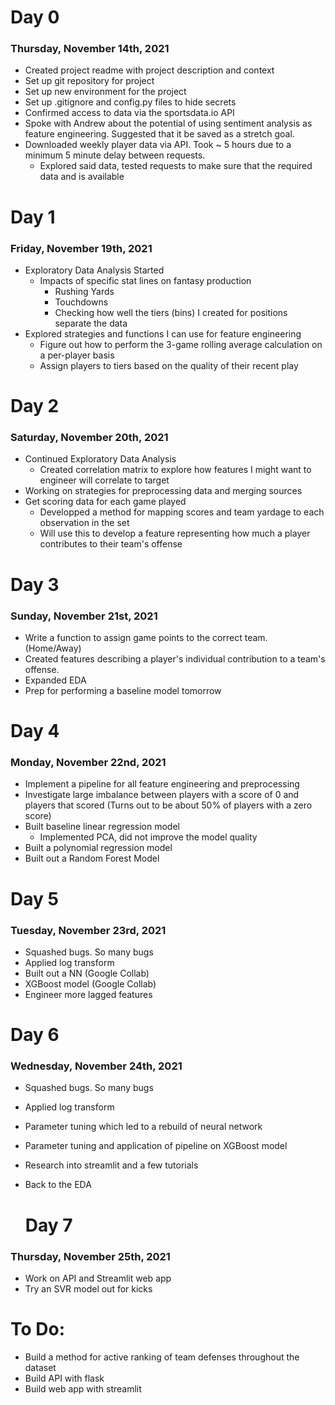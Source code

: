 # Day 0
### Thursday, November 14th, 2021

* Created project readme with project description and context
* Set up git repository for project
* Set up new environment for the project
* Set up .gitignore and config.py files to hide secrets
* Confirmed access to data via the sportsdata.io API
* Spoke with Andrew about the potential of using sentiment analysis as feature engineering.  Suggested that it be saved as a stretch goal.
* Downloaded weekly player data via API.  Took ~ 5 hours due to a minimum 5 minute delay between requests.
    * Explored said data, tested requests to make sure that the required data and is available
    
# Day 1
### Friday, November 19th, 2021

* Exploratory Data Analysis Started
    * Impacts of specific stat lines on fantasy production
        * Rushing Yards
        * Touchdowns
        * Checking how well the tiers (bins) I created for positions separate the data
* Explored strategies and functions I can use for feature engineering
    * Figure out how to perform the 3-game rolling average calculation on a per-player basis
    * Assign players to tiers based on the quality of their recent play
        
# Day 2
### Saturday, November 20th, 2021

* Continued Exploratory Data Analysis
    * Created correlation matrix to explore how features I might want to engineer will correlate to target
* Working on strategies for preprocessing data and merging sources
* Get scoring data for each game played
    * Developped a method for mapping scores and team yardage to each observation in the set
    * Will use this to develop a feature representing how much a player contributes to their team's offense
    
 # Day 3
 ### Sunday, November 21st, 2021
 
 * Write a function to assign game points to the correct team.  (Home/Away)
 * Created features describing a player's individual contribution to a team's offense.
 * Expanded EDA
 * Prep for performing a baseline model tomorrow
 
 # Day 4
 ### Monday, November 22nd, 2021
 
 * Implement a pipeline for all feature engineering and preprocessing
 * Investigate large imbalance between players with a score of 0 and players that scored (Turns out to be about 50% of players with a zero score)
 * Built baseline linear regression model
     * Implemented PCA, did not improve the model quality
 * Built a polynomial regression model
 * Built out a Random Forest Model
 
  # Day 5
 ### Tuesday, November 23rd, 2021
 
 * Squashed bugs.  So many bugs
 * Applied log transform
 * Built out a NN (Google Collab)
 * XGBoost model (Google Collab)
 * Engineer more lagged features
 
  # Day 6
 ### Wednesday, November 24th, 2021
 
 * Squashed bugs.  So many bugs
 * Applied log transform
 * Parameter tuning which led to a rebuild of neural network
 * Parameter tuning and application of pipeline on XGBoost model
 * Research into streamlit and a few tutorials
 * Back to the EDA
 
 
   # Day 7
 ### Thursday, November 25th, 2021
 
 * Work on API and Streamlit web app
 * Try an SVR model out for kicks
 
 # To Do:
* Build a method for active ranking of team defenses throughout the dataset
* Build API with flask
* Build web app with streamlit